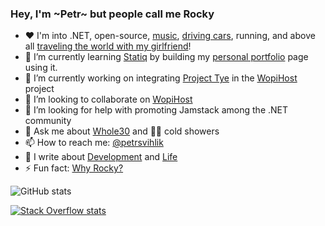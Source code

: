 ### Hey, I'm ~Petr~ but people call me Rocky

- ❤️ I'm into .NET, open-source, [music](https://en.wikipedia.org/wiki/Mike_Oldfield), [driving cars](https://en.wikipedia.org/wiki/Audi), running, and above all [traveling the world with my girlfriend](https://i.imgur.com/5GUz14z.png)!
- 🌱 I’m currently learning [Statiq](https://github.com/statiqdev/Statiq.Framework) by building my [personal portfolio](http://petrsvihlik.com/) page using it.
- 🔭 I’m currently working on integrating [Project Tye](https://github.com/petrsvihlik/WopiHost/pull/105) in the [WopiHost](https://github.com/petrsvihlik/WopiHost/) project
- 👯 I’m looking to collaborate on [WopiHost](https://github.com/petrsvihlik/WopiHost/)
- 🤔 I’m looking for help with promoting Jamstack among the .NET community
- 💬 Ask me about [Whole30](https://whole30.com/) and 🧊🚿 cold showers
- 📫 How to reach me:  [@petrsvihlik](https://twitter.com/PetrSvihlik)
- 📖 I write about [Development](https://dev.to/petrsvihlik) and [Life](https://medium.com/@PetrSvihlik/)
- ⚡ Fun fact: [Why Rocky?](http://rangercentral.com/database/1993_mightymorphin/images/mmpr-rg-rocky.jpg)


![GitHub stats](https://github-readme-stats.vercel.app/api?username=petrsvihlik&show_icons=true)

[![Stack Overflow stats](https://stackoverflow.com/users/flair/1332034.png)](https://stackoverflow.com/users/1332034/rocky)
